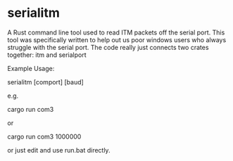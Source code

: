 # serialitm
A Rust command line tool used to read ITM packets off the serial port. This tool was specifically written to help out us poor windows users who always struggle with the serial port. The code really just connects two crates together: itm and serialport

Example Usage:

serialitm [comport] [baud]

e.g. 

cargo run com3

or

cargo run com3 1000000

or just edit and use run.bat directly.
